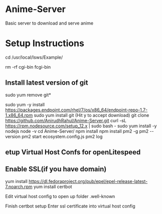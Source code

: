 # Anime-Server
Basic server to download and serve anime

# Setup Instructions
cd /usr/local/lsws/Example/

rm -rf cgi-bin fcgi-bin

## Install latest version of git
sudo yum remove git*

sudo yum -y install https://packages.endpoint.com/rhel/7/os/x86_64/endpoint-repo-1.7-1.x86_64.rpm
sudo yum install git
(Hit y to accept download)
git clone https://github.com/AnirudhRahul/Anime-Server.git
curl -sL https://rpm.nodesource.com/setup_12.x | sudo bash -
sudo yum install -y nodejs
node -v
cd Anime-Server/
npm install
npm install pm2 -g
pm2 --version
pm2 start ecosystem.config.js
pm2 log

## etup Virtual Host Confs for openLitespeed

## Enable SSL(if you have domain)
yum install https://dl.fedoraproject.org/pub/epel/epel-release-latest-7.noarch.rpm
yum install certbot

Edit virtual host config to open up folder .well-known

Finish certbot setup
Enter ssl certificate into virtual host config

